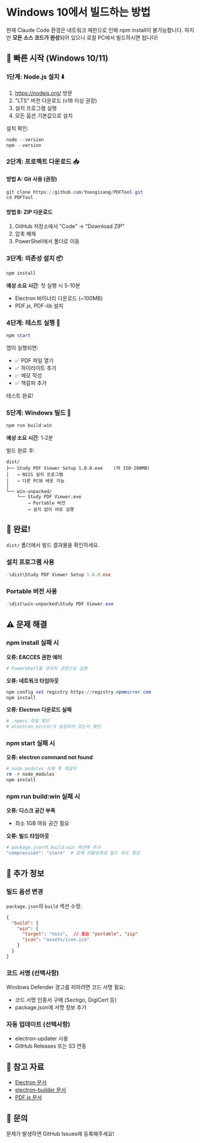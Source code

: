 # Windows 10에서 빌드하는 방법

현재 Claude Code 환경은 네트워크 제한으로 인해 npm install이 불가능합니다.
하지만 **모든 소스 코드가 완성**되어 있으니 로컬 PC에서 빌드하시면 됩니다!

## 🎯 빠른 시작 (Windows 10/11)

### 1단계: Node.js 설치 ⬇️

1. https://nodejs.org/ 방문
2. "LTS" 버전 다운로드 (v18 이상 권장)
3. 설치 프로그램 실행
4. 모든 옵션 기본값으로 설치

설치 확인:
```powershell
node --version
npm --version
```

### 2단계: 프로젝트 다운로드 📥

#### 방법 A: Git 사용 (권장)
```powershell
git clone https://github.com/Yoongisang/PDFTool.git
cd PDFTool
```

#### 방법 B: ZIP 다운로드
1. GitHub 저장소에서 "Code" → "Download ZIP"
2. 압축 해제
3. PowerShell에서 폴더로 이동

### 3단계: 의존성 설치 📦

```powershell
npm install
```

**예상 소요 시간**: 첫 실행 시 5-10분
- Electron 바이너리 다운로드 (~100MB)
- PDF.js, PDF-lib 설치

### 4단계: 테스트 실행 🧪

```powershell
npm start
```

앱이 실행되면:
- ✅ PDF 파일 열기
- ✅ 하이라이트 추가
- ✅ 메모 작성
- ✅ 책갈피 추가

테스트 완료!

### 5단계: Windows 빌드 🔨

```powershell
npm run build:win
```

**예상 소요 시간**: 1-2분

빌드 완료 후:
```
dist/
├── Study PDF Viewer Setup 1.0.0.exe    (약 150-200MB)
│   → NSIS 설치 프로그램
│   → 다른 PC에 배포 가능
│
└── win-unpacked/
    └── Study PDF Viewer.exe
        → Portable 버전
        → 설치 없이 바로 실행
```

## 🎉 완료!

`dist/` 폴더에서 빌드 결과물을 확인하세요.

### 설치 프로그램 사용
```powershell
.\dist\Study PDF Viewer Setup 1.0.0.exe
```

### Portable 버전 사용
```powershell
.\dist\win-unpacked\Study PDF Viewer.exe
```

## ⚠️ 문제 해결

### npm install 실패 시

**오류: EACCES 권한 에러**
```powershell
# PowerShell을 관리자 권한으로 실행
```

**오류: 네트워크 타임아웃**
```powershell
npm config set registry https://registry.npmmirror.com
npm install
```

**오류: Electron 다운로드 실패**
```powershell
# .npmrc 파일 확인
# electron_mirror가 설정되어 있는지 확인
```

### npm start 실패 시

**오류: electron command not found**
```powershell
# node_modules 삭제 후 재설치
rm -r node_modules
npm install
```

### npm run build:win 실패 시

**오류: 디스크 공간 부족**
- 최소 1GB 여유 공간 필요

**오류: 빌드 타임아웃**
```powershell
# package.json의 build.win 섹션에 추가
"compression": "store"  # 압축 비활성화로 빌드 속도 향상
```

## 📝 추가 정보

### 빌드 옵션 변경

`package.json`의 `build` 섹션 수정:

```json
{
  "build": {
    "win": {
      "target": "nsis",  // 또는 "portable", "zip"
      "icon": "assets/icon.ico"
    }
  }
}
```

### 코드 서명 (선택사항)

Windows Defender 경고를 피하려면 코드 서명 필요:
- 코드 서명 인증서 구매 (Sectigo, DigiCert 등)
- package.json에 서명 정보 추가

### 자동 업데이트 (선택사항)

- electron-updater 사용
- GitHub Releases 또는 S3 연동

## 🔗 참고 자료

- [Electron 문서](https://www.electronjs.org/docs)
- [electron-builder 문서](https://www.electron.build/)
- [PDF.js 문서](https://mozilla.github.io/pdf.js/)

## 💬 문의

문제가 발생하면 GitHub Issues에 등록해주세요!
